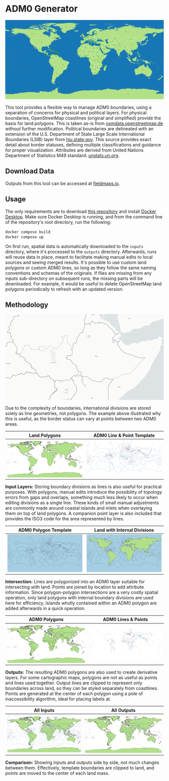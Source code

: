 # ADM0 Generator

![wld_00](https://raw.githubusercontent.com/fieldmaps/adm0-generator/main/img/wld_00.png)

This tool provides a flexible way to manage ADM0 boundaries, using a separation of concerns for physical and political layers. For physical boundaries, OpenStreetMap coastlines (original and simplified) provide the basis for land polygons. This is taken as-is from [osmdata.openstreetmap.de](https://osmdata.openstreetmap.de/data/land-polygons.html) without further modification. Political boundaries are delineated with an extension of the U.S. Department of State Large Scale International Boundaries (LSIB) layer from [hiu.state.gov](https://hiu.state.gov/data/). This source provides exact detail about border statuses, defining multiple classifications and guidance for proper visualization. Attributes are derived from United Nations Department of Statistics M49 standard: [unstats.un.org](https://unstats.un.org/unsd/methodology/m49/overview/).

## Download Data

Outputs from this tool can be accessed at [fieldmaps.io](https://fieldmaps.io/data/adm0).

## Usage

The only requirements are to download [this repository](https://github.com/fieldmaps/adm0-template/archive/refs/heads/main.zip) and install [Docker Desktop](https://www.docker.com/products/docker-desktop). Make sure Docker Desktop is running, and from the command line of the repository's root directory, run the following:

```shell
docker compose build
docker compose up
```

On first run, spatial data is automatically downloaded to the `inputs` directory, where it's processed to the `outputs` directory. Afterwards, runs will reuse data in place, meant to facilitate making manual edits to local sources and seeing merged results. It's possible to use custom land polygons or custom ADM0 lines, so long as they follow the same naming conventions and schemas of the originals. If files are missing from any inputs sub-directory on subsequent runs, the missing parts will be downloaded. For example, it would be useful to delete OpenStreetMap land polygons periodically to refresh with an updated version.

## Methodology

![wld_09](https://raw.githubusercontent.com/fieldmaps/adm0-generator/main/img/wld_09.png)

Due to the complexity of boundaries, international divisions are stored solely as line geometries, not polygons. The example above illustrated why this is useful, as the border status can vary at points between two ADM0 areas.

|                                       Land Polygons                                       |                                ADM0 Line & Point Template                                 |
| :---------------------------------------------------------------------------------------: | :---------------------------------------------------------------------------------------: |
| ![wld_01](https://raw.githubusercontent.com/fieldmaps/adm0-generator/main/img/wld_01.png) | ![wld_02](https://raw.githubusercontent.com/fieldmaps/adm0-generator/main/img/wld_02.png) |

**Input Layers:** Storing boundary divisions as lines is also useful for practical purposes. With polygons, manual edits introduce the possibility of topology errors from gaps and overlaps, something much less likely to occur when editing divisions as a single line. These kinds of small manual adjustments are commonly made around coastal islands and inlets when overlaying them on top of land polygons. A companion point layer is also included that provides the ISO3 code for the area represented by lines.

|                                   ADM0 Polygon Template                                   |                               Land with Internal Divisions                                |
| :---------------------------------------------------------------------------------------: | :---------------------------------------------------------------------------------------: |
| ![wld_03](https://raw.githubusercontent.com/fieldmaps/adm0-generator/main/img/wld_03.png) | ![wld_04](https://raw.githubusercontent.com/fieldmaps/adm0-generator/main/img/wld_04.png) |

**Intersection:** Lines are polygonized into an ADM0 layer suitable for intersecting with land. Points are joined by location to add attribute information. Since polygon-polygon intersections are a very costly spatial operation, only land polygons with internal boundary divisions are used here for efficiency. Islands wholly contained within an ADM0 polygon are added afterwards in a quick operation.

|                                       ADM0 Polygons                                       |                                    ADM0 Lines & Points                                    |
| :---------------------------------------------------------------------------------------: | :---------------------------------------------------------------------------------------: |
| ![wld_05](https://raw.githubusercontent.com/fieldmaps/adm0-generator/main/img/wld_05.png) | ![wld_06](https://raw.githubusercontent.com/fieldmaps/adm0-generator/main/img/wld_06.png) |

**Outputs:** The resulting ADM0 polygons are also used to create derivative layers. For some cartographic maps, polygons are not as useful as points and lines used together. Output lines are clipped to represent only boundaries across land, so they can be styled separately from coastlines. Points are generated at the center of each polygon using a pole of inaccessibility algorithm, ideal for placing labels at.

|                                        All Inputs                                         |                                        All Outputs                                        |
| :---------------------------------------------------------------------------------------: | :---------------------------------------------------------------------------------------: |
| ![wld_08](https://raw.githubusercontent.com/fieldmaps/adm0-generator/main/img/wld_08.png) | ![wld_07](https://raw.githubusercontent.com/fieldmaps/adm0-generator/main/img/wld_07.png) |

**Comparison:** Showing inputs and outputs side by side, not much changes between them. Effectively, template boundaries are clipped to land, and points are moved to the center of each land mass.
